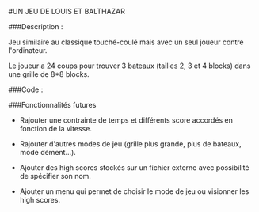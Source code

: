 #UN JEU DE LOUIS ET BALTHAZAR

###Description :

Jeu similaire au classique touché-coulé mais avec un seul joueur contre l'ordinateur.

Le joueur a 24 coups pour trouver 3 bateaux (tailles 2, 3 et 4 blocks) dans une grille de 8*8 blocks.

###Code : 




###Fonctionnalités futures

* Rajouter une contrainte de temps et différents score accordés en fonction de la vitesse.

* Rajouter d'autres modes de jeu (grille plus grande, plus de bateaux, mode dément...).

* Ajouter des high scores stockés sur un fichier externe avec possibilité de spécifier son nom.

* Ajouter un menu qui permet de choisir le mode de jeu ou visionner les high scores.
